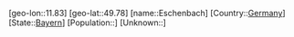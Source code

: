 ﻿---
location: [49.78,11.83]
type: City
tags:
- geo/City


SpocWebEntityId: 30064
isDeleted: false
confidential: public

---
[geo-lon::11.83]
[geo-lat::49.78]
[name::Eschenbach]
[Country::[Germany](geo/Continent/Europe/Germany.md)]
[State::[Bayern](geo/Continent/Europe/Germany/Bayern.md)]
[Population::]
[Unknown::]


